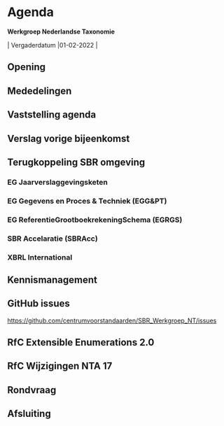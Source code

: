 # Agenda
 **Werkgroep Nederlandse Taxonomie**

| Vergaderdatum |01-02-2022 |

## Opening
## Mededelingen
## Vaststelling agenda
## Verslag vorige bijeenkomst
## Terugkoppeling SBR omgeving
### EG Jaarverslaggevingsketen
### EG Gegevens en Proces &amp; Techniek (EGG&amp;PT)
### EG ReferentieGrootboekrekeningSchema (EGRGS)
### SBR Accelaratie (SBRAcc)
### XBRL International
## Kennismanagement
## GitHub issues 
https://github.com/centrumvoorstandaarden/SBR_Werkgroep_NT/issues
## RfC Extensible Enumerations 2.0
## RfC Wijzigingen NTA 17
## Rondvraag
## Afsluiting
